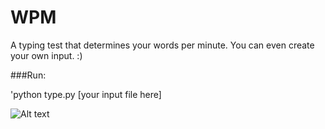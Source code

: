 WPM
===

A typing test that determines your words per minute. You can even create your own input. :)

###Run:

'python type.py [your input file here]

![Alt text](http://i307.photobucket.com/albums/nn284/xLitoRayRay/test_zpscec30719.png "WPM")
